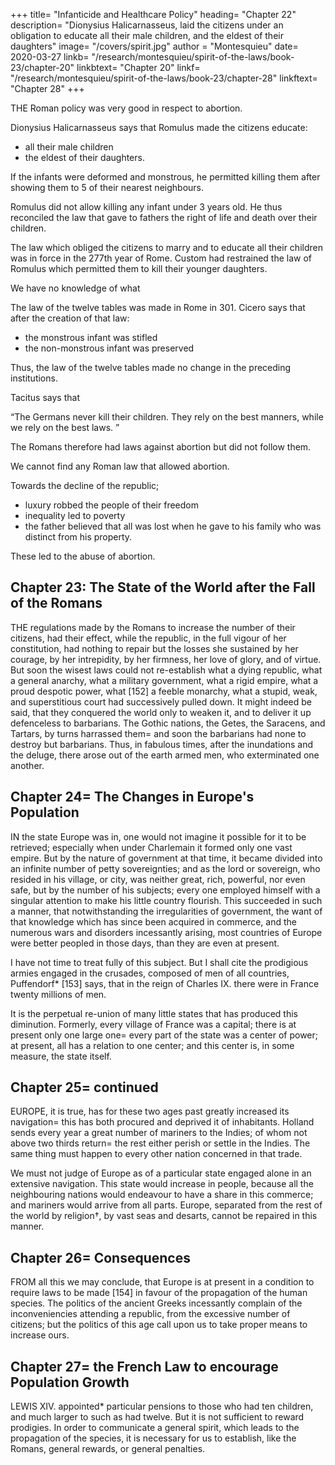 +++
title=  "Infanticide and Healthcare Policy"
heading=  "Chapter 22"
description=  "Dionysius Halicarnasseus, laid the citizens under an obligation to educate all their male children, and the eldest of their daughters"
image=  "/covers/spirit.jpg"
author = "Montesquieu"
date=  2020-03-27
linkb=  "/research/montesquieu/spirit-of-the-laws/book-23/chapter-20"
linkbtext=  "Chapter 20"
linkf=  "/research/montesquieu/spirit-of-the-laws/book-23/chapter-28"
linkftext=  "Chapter 28"
+++


THE Roman policy was very good in respect to abortion. <!-- the exposing of children. --> 

Dionysius Halicarnasseus says that Romulus made the citizens educate:
- all their male children
- the eldest of their daughters. 

If the infants were deformed and monstrous, he permitted killing them<!--  the exposing them, --> after showing them to 5 of their nearest neighbours.

Romulus did not allow killing <!-- suffer† them to kill --> any infant under 3 years old. He thus  reconciled the law that gave to fathers the right of life and death over their children<!--  , with that which prohibited their being exposed -->.

The law which obliged the citizens to marry and to educate all their children was in force in the 277th year of Rome. Custom had restrained the law of Romulus which permitted them to kill<!--  expose --> their younger daughters.

We have no knowledge of what 

The law of the twelve tables was made in Rome in 301. Cicero says that after the creation of that law:
- the monstrous infant was stifled
- the non-monstrous infant was preserved

Thus, the law of the twelve tables made no change in the preceding institutions.
<!-- , appointed with respect to the exposing of children, except from a passage of Cicero, who, speaking of the office of tribune of the people, says, that soon after its birth, like  of the law of the twelve tables, it was stifled=  the infant that was not monstrous, was therefore preserved,  -->


Tacitus says that 

“The Germans never kill their children. They rely on the best manners, while we rely on the best laws. <!--  have more force, than in other places the best laws. -->” 

The Romans therefore had laws against abortion but did not follow them. 

We cannot find any Roman law that allowed abortion.  

<!-- permitted the exposing of children=  this was, without doubt, an abuse introduced  -->

Towards the decline of the republic;
- luxury robbed the people of their freedom
- inequality led to poverty
- the father believed that all was lost when he gave to his family <!-- and when this family --> who was distinct from his property.

These led to the abuse of abortion. 



## Chapter 23: The State of the World after the Fall of the Romans

THE regulations made by the Romans to increase the number of their citizens, had their effect, while the republic, in the full vigour of her constitution, had nothing to repair but the losses she sustained by her courage, by her intrepidity, by her firmness, her love of glory, and of virtue. But soon the wisest laws could not re-establish what a dying republic, what a general anarchy, what a military government, what a rigid empire, what a proud despotic power, what [152] a feeble monarchy, what a stupid, weak, and superstitious court had successively pulled down. It might indeed be said, that they conquered the world only to weaken it, and to deliver it up defenceless to barbarians. The Gothic nations, the Getes, the Saracens, and Tartars, by turns harrassed them=  and soon the barbarians had none to destroy but barbarians. Thus, in fabulous times, after the inundations and the deluge, there arose out of the earth armed men, who exterminated one another.



## Chapter 24=  The Changes in Europe's Population

IN the state Europe was in, one would not imagine it possible for it to be retrieved; especially when under Charlemain it formed only one vast empire. But by the nature of government at that time, it became divided into an infinite number of petty sovereignties; and as the lord or sovereign, who resided in his village, or city, was neither great, rich, powerful, nor even safe, but by the number of his subjects; every one employed himself with a singular attention to make his little country flourish. This succeeded in such a manner, that notwithstanding the irregularities of government, the want of that knowledge which has since been acquired in commerce, and the numerous wars and disorders incessantly arising, most countries of Europe were better peopled in those days, than they are even at present.

I have not time to treat fully of this subject. But I shall cite the prodigious armies engaged in the crusades, composed of men of all countries, Puffendorf* [153] says, that in the reign of Charles IX. there were in France twenty millions of men.

It is the perpetual re-union of many little states that has produced this diminution. Formerly, every village of France was a capital; there is at present only one large one=  every part of the state was a center of power; at present, all has a relation to one center; and this center is, in some measure, the state itself.



## Chapter 25=  continued

EUROPE, it is true, has for these two ages past greatly increased its navigation=  this has both procured and deprived it of inhabitants. Holland sends every year a great number of mariners to the Indies; of whom not above two thirds return=  the rest either perish or settle in the Indies. The same thing must happen to every other nation concerned in that trade.

We must not judge of Europe as of a particular state engaged alone in an extensive navigation. This state would increase in people, because all the neighbouring nations would endeavour to have a share in this commerce; and mariners would arrive from all parts. Europe, separated from the rest of the world by religion†, by vast seas and desarts, cannot be repaired in this manner.



## Chapter 26=  Consequences

FROM all this we may conclude, that Europe is at present in a condition to require laws to be made [154] in favour of the propagation of the human species. The politics of the ancient Greeks incessantly complain of the inconveniencies attending a republic, from the excessive number of citizens; but the politics of this age call upon us to take proper means to increase ours.



## Chapter 27=  the French Law to encourage Population Growth

LEWIS XIV. appointed* particular pensions to those who had ten children, and much larger to such as had twelve. But it is not sufficient to reward prodigies. In order to communicate a general spirit, which leads to the propagation of the species, it is necessary for us to establish, like the Romans, general rewards, or general penalties.
